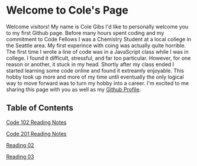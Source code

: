 # Welcome to Cole's Page

Welcome visitors! My name is Cole Gibs I'd like to personally welcome you to my first Github page. Before many hours spent coding and my commitment to Code Fellows I was a Chemistry Student at a local college in the Seattle area. My first experince with coing was actually quite horrible. The first time I wrote a line of code was in a JavaScript class while I was in college. I found it difficult, stressful, and far too particular. However, for one reason or another, it stuck in my head. Shortly after my class ended I started learning some code online and found it extreamly enjoyable. This hobby took up more and more of my time until eventually the only logical way to move forward was to turn my hobby into a career. I'm excited to me sharing this page with you as well as my [Github Profile](https://github.com/colegibbs).

## Table of Contents

[Code 102 Reading Notes](https://colegibbs.github.io/reading-notes/)

[Code 201 Reading Notes](https://colegibbs.github.io/201-reading-notes/)

[Reading 02](/reading-02.md)

[Reading 03](/reading-03.md)

